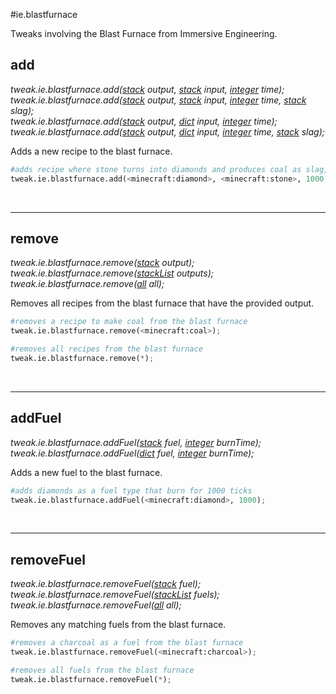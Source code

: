 #ie.blastfurnace

Tweaks involving the Blast Furnace from Immersive Engineering.

## add
*tweak.ie.blastfurnace.add([stack](/arguments/stack) output, [stack](/arguments/stack) input, [integer](/arguments/integer) time);*  
*tweak.ie.blastfurnace.add([stack](/arguments/stack) output, [stack](/arguments/stack) input, [integer](/arguments/integer) time, [stack](/arguments/stack) slag);*  
*tweak.ie.blastfurnace.add([stack](/arguments/stack) output, [dict](/arguments/dict) input, [integer](/arguments/integer) time);*  
*tweak.ie.blastfurnace.add([stack](/arguments/stack) output, [dict](/arguments/dict) input, [integer](/arguments/integer) time, [stack](/arguments/stack) slag);*

Adds a new recipe to the blast furnace.
```python
#adds recipe where stone turns into diamonds and produces coal as slag, taking 1000 ticks
tweak.ie.blastfurnace.add(<minecraft:diamond>, <minecraft:stone>, 1000, <minecraft:coal>);
```
<br>

---
## remove
*tweak.ie.blastfurnace.remove([stack](/arguments/stack) output);*  
*tweak.ie.blastfurnace.remove([stackList](/arguments/stacklist) outputs);*  
*tweak.ie.blastfurnace.remove([all](/arguments/all) all);*

Removes all recipes from the blast furnace that have the provided output.
```python
#removes a recipe to make coal from the blast furnace
tweak.ie.blastfurnace.remove(<minecraft:coal>);

#removes all recipes from the blast furnace
tweak.ie.blastfurnace.remove(*);
```
<br>

---
## addFuel
*tweak.ie.blastfurnace.addFuel([stack](/arguments/stack) fuel, [integer](/arguments/integer) burnTime);*  
*tweak.ie.blastfurnace.addFuel([dict](/arguments/dict) fuel, [integer](/arguments/integer) burnTime);*

Adds a new fuel to the blast furnace.
```python
#adds diamonds as a fuel type that burn for 1000 ticks
tweak.ie.blastfurnace.addFuel(<minecraft:diamond>, 1000);
```
<br>

---
## removeFuel
*tweak.ie.blastfurnace.removeFuel([stack](/arguments/stack) fuel);*  
*tweak.ie.blastfurnace.removeFuel([stackList](/arguments/stacklist) fuels);*  
*tweak.ie.blastfurnace.removeFuel([all](/arguments/all) all);*

Removes any matching fuels from the blast furnace.
```python
#removes a charcoal as a fuel from the blast furnace
tweak.ie.blastfurnace.removeFuel(<minecraft:charcoal>);

#removes all fuels from the blast furnace
tweak.ie.blastfurnace.removeFuel(*);
```